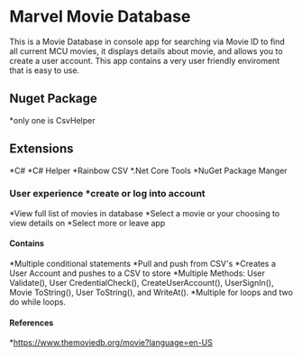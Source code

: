 # Marvel Movie Database

This is a Movie Database in console app for searching via Movie ID to find all current MCU movies, it displays details about movie, and allows you to create a user account. This app contains a very user friendly enviroment that is easy to use.

## Nuget Package 
*only one is CsvHelper

## Extensions 
*C# 
*C# Helper 
*Rainbow CSV *.Net Core Tools *NuGet Package Manger

### User experience *create or log into account 
*View full list of movies in database 
*Select a movie or your choosing to view details on 
*Select more or leave app

#### Contains 
*Multiple conditional statements 
*Pull and push from CSV's 
*Creates a User Account and pushes to a CSV to store *Multiple Methods: User Validate(), User CredentialCheck(), CreateUserAccount(), UserSignIn(), Movie ToString(), User ToString(), and WriteAt(). *Multiple for loops and two do while loops.

#### References
*https://www.themoviedb.org/movie?language=en-US
